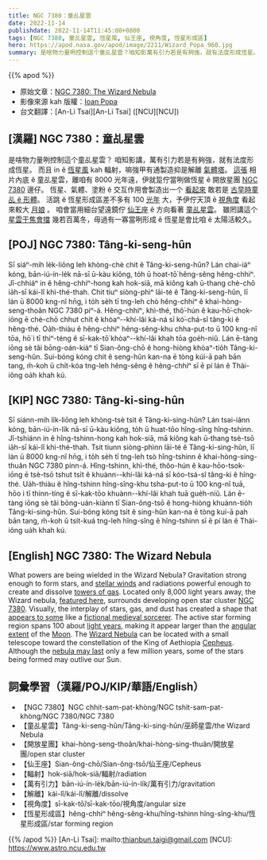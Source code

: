 ```yaml
---
title: NGC 7380：童乩星雲
date: 2022-11-14
publishdate: 2022-11-14T11:45:00+0800
tags: [NGC 7380, 童乩星雲, 恆星風, 仙王座, 視角度, 恆星形成區]
hero: https://apod.nasa.gov/apod/image/2211/Wizard_Popa_960.jpg
summary: 是啥物力量咧控制這个童乩星雲？咱知影萬有引力若是有夠強，就有法度形成恆星。
---
```


{{% apod %}}

- 原始文章：[NGC 7380: The Wizard Nebula](https://apod.nasa.gov/apod/ap221114.html)
- 影像來源 kah 版權：[Ioan Popa](https://www.instagram.com/ioan.astro/)
- 台文翻譯：[An-Li Tsai][An-Li Tsai] ([NCU][NCU])

## [漢羅] NGC 7380：童乩星雲
是啥物力量咧控制這个童乩星雲？
咱知影講，萬有引力若是有夠強，就有法度形成恆星。
而且 in ê [恆星風][stellar winds] kah 輻射，嘛強甲有通製造抑是解離 [氣體塔][towers of gas t]。
[這張][featured here] 相片內底 ê 童乩星雲，離咱有 8000 光年遠，伊就踅佇當咧做恆星 ê 開放星團 [NGC 7380][NGC 7380] 邊仔。
恆星、氣體、塗粉 ê 交互作用會製造出一个 [看起來][appears to some] 敢若是 [古早時童乩 ê 形體][fictional medieval sorcerer]。
活跳 ê 恆星形成區差不多有 100 [光年][light years] 大，予伊佇天頂 ê [視角度][angular extent] 看起來較大 [月娘][Moon] 。
咱會當用細台望遠鏡佇 [仙王座][Cepheus] ê 方向看著 [童乩星雲][Wizard Nebula]。
雖罔講這个 [星雲干焦會擋][nebula may last] 幾若百萬冬，毋過有一寡當咧形成 ê 恆星是會比咱 ê 太陽活較久。

## [POJ] NGC 7380: Tâng-ki-seng-hûn
Sī siáⁿ-mih le̍k-liōng leh khòng-chè chit ê Tâng-ki-seng-hûn?
Lán chai-iáⁿ kóng, bān-iú-ín-le̍k nā-sī ū-kàu kiông, to̍h ū hoat-tō͘ hêng-sêng hêng-chhiⁿ.
Jî-chhiáⁿ in ê hêng-chhiⁿ-hong kah hok-siā, mā kiông kah ū-thang chè-chō ia̍h-sī kái-lî khì-thé-thah.
Chit tiuⁿ siòng-phìⁿ lāi-té ê Tâng-ki-seng-hûn, lī lán ū 8000 kng-nî hn̄g, i to̍h se̍h tī tng-leh chò hêng-chhiⁿ ê khai-hòng-seng-thoân NGC 7380 piⁿ-á.
Hêng-chhiⁿ, khì-thé, thô͘-hún ê kau-hō͘-chok-iōng ē chè-chō chhut chi̍t ê khòaⁿ--khí-lâi ká-ná sī kó͘-chá-sî tâng-ki ê hêng-thé.
Oa̍h-thiàu ê hêng-chhiⁿ hêng-sêng-khu chha-put-to ū 100 kng-nî tōa, hō͘ i tī thiⁿ-téng ê sī-kak-tō͘ khòaⁿ--khí-lâi khah tōa goe̍h-niû.
Lán ē-tàng iōng sè tâi bōng-oán-kiàⁿ tī Sian-ông-chō ê hong-hiòng khòaⁿ-tio̍h Tâng-ki-seng-hûn.
Sui-bóng kóng chit ê seng-hûn kan-na ē tòng kúi-ā pah bān tang, m̄-koh ū chi̍t-kóa tng-leh hêng-sêng ê hêng-chhiⁿ sī ē pí lán ê Thài-iông oa̍h khah kú.


## [KIP] NGC 7380: Tâng-ki-sing-hûn
Sī siánn-mih li̍k-liōng leh khòng-tsè tsit ê Tâng-ki-sing-hûn?
Lán tsai-iánn kóng, bān-iú-ín-li̍k nā-sī ū-kàu kiông, to̍h ū huat-tōo hîng-sîng hîng-tshinn.
Jî-tshiánn in ê hîng-tshinn-hong kah hok-siā, mā kiông kah ū-thang tsè-tsō ia̍h-sī kái-lî khì-thé-thah.
Tsit tiunn siòng-phìnn lāi-té ê Tâng-ki-sing-hûn, lī lán ū 8000 kng-nî hn̄g, i to̍h se̍h tī tng-leh tsò hîng-tshinn ê khai-hòng-sing-thuân NGC 7380 pinn-á.
Hîng-tshinn, khì-thé, thôo-hún ê kau-hōo-tsok-iōng ē tsè-tsō tshut tsi̍t ê khuànn--khí-lâi ká-ná sī kóo-tsá-sî tâng-ki ê hîng-thé.
Ua̍h-thiàu ê hîng-tshinn hîng-sîng-khu tsha-put-to ū 100 kng-nî tuā, hōo i tī thinn-tíng ê sī-kak-tōo khuànn--khí-lâi khah tuā gue̍h-niû.
Lán ē-tàng iōng sè tâi bōng-uán-kiànn tī Sian-ông-tsō ê hong-hiòng khuànn-tio̍h Tâng-ki-sing-hûn.
Sui-bóng kóng tsit ê sing-hûn kan-na ē tòng kuí-ā pah bān tang, m̄-koh ū tsi̍t-kuá tng-leh hîng-sîng ê hîng-tshinn sī ē pí lán ê Thài-iông ua̍h khah kú.

## [English] NGC 7380: The Wizard Nebula
What powers are being wielded in the Wizard Nebula?
Gravitation strong enough to form stars, and [stellar winds][stellar winds] and radiations powerful enough to create and dissolve [towers of gas][towers of gas e].
Located only 8,000 light years away, the Wizard nebula, [featured here][featured here], surrounds developing open star cluster [NGC 7380][NGC 7380].
Visually, the interplay of stars, gas, and dust has created a shape that [appears to some][appears to some] like a [fictional medieval sorcerer][fictional medieval sorcerer].
The active star forming region spans 100 about [light years][light years], making it appear larger than the [angular extent][angular extent] of the [Moon][Moon].
The [Wizard Nebula][Wizard Nebula] can be located with a small telescope toward the constellation of the King of Aethiopia [Cepheus][Cepheus].
Although the [nebula may last][nebula may last] only a few million years, some of the stars being formed may outlive our Sun.


## 詞彙學習（漢羅/POJ/KIP/華語/English）

- 【NGC 7380】NGC chhit-sam-pat-khòng/NGC tshit-sam-pat-khòng/NGC 7380/NGC 7380
- 【童乩星雲】Tâng-ki-seng-hûn/Tâng-ki-sing-hûn/巫師星雲/the Wizard Nebula
- 【開放星團】khai-hòng-seng-thoân/khai-hòng-sing-thuân/開放星團/open star cluster
- 【仙王座】Sian-ông-chō/Sian-ông-tsō/仙王座/Cepheus
- 【輻射】hok-siā/hok-siā/輻射/radiation
- 【萬有引力】bān-iú-ín-le̍k/bān-iú-ín-li̍k/萬有引力/gravitation
- 【解離】kái-lî/kái-lî/解離/dissolve
- 【視角度】sī-kak-tō͘/sī-kak-tōo/視角度/angular size
- 【恆星形成區】hêng-chhiⁿ hêng-sêng-khu/hîng-tshinn hîng-sîng-khu/恆星形成區/star forming region


{{% /apod %}}
[An-Li Tsai]: mailto:thianbun.taigi@gmail.com
[NCU]: https://www.astro.ncu.edu.tw

[copyright]: https://apod.nasa.gov/apod/fap/lib/about_apod.html#srapply
[License]: https://creativecommons.org/licenses/by/2.0/


[stellar winds]:https://apod.nasa.gov/apod/ap000318.html
[towers of gas e]:https://apod.nasa.gov/apod/ap221020.html
[towers of gas t]:https://apod.tw/daily/20221020/
[featured here]:https://www.instagram.com/p/CkWyWUEP8KB/
[NGC 7380]:https://en.wikipedia.org/wiki/NGC_7380
[appears to some]:https://i0.wp.com/krusefeed.com/wp-content/uploads/2017/12/Surprised-squirrel.jpg
[fictional medieval sorcerer]:https://en.wikipedia.org/wiki/Magician_(fantasy)#/media/File:Saluzzo-Castello_della_Manta-mago.jpg
[light years]:https://spaceplace.nasa.gov/light-year/en/
[angular extent]:https://lco.global/spacebook/sky/using-angles-describe-positions-and-apparent-sizes-objects/
[Moon]:https://solarsystem.nasa.gov/moons/earths-moon/in-depth/
[Wizard Nebula]:https://apod.nasa.gov/apod/ap140829.html
[Cepheus]:https://en.wikipedia.org/wiki/Cepheus_(constellation)
[nebula may last]:https://ui.adsabs.harvard.edu/abs/2011AJ....142...71C/abstract

